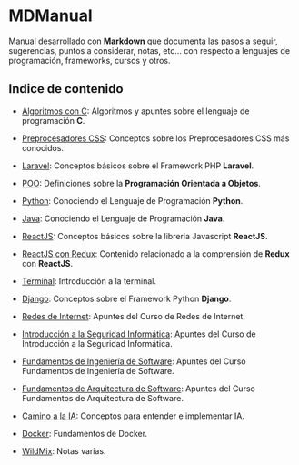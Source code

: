 # MDManual

Manual desarrollado con **Markdown** que documenta las pasos a seguir, sugerencias, puntos a considerar, notas, etc... con respecto a lenguajes de programación, frameworks, cursos y otros.

## Indice de contenido

+ [Algoritmos con C](./content/Algoritmos-con-C): Algoritmos y apuntes sobre el lenguaje de programación **C**.

+ [Preprocesadores CSS](./content/Preprocesadores-CSS): Conceptos sobre los Preprocesadores CSS más conocidos.

+ [Laravel](./content/Laravel): Conceptos básicos sobre el Framework PHP **Laravel**.

+ [POO](./content/POO): Definiciones sobre la **Programación Orientada a Objetos**.

+ [Python](./content/Python): Conociendo el Lenguaje de Programación **Python**.

+ [Java](./content/Java): Conociendo el Lenguaje de Programación **Java**.

+ [ReactJS](./content/ReactJS): Conceptos básicos sobre la libreria Javascript **ReactJS**.

+ [ReactJS con Redux](./content/ReactJS-Redux): Contenido relacionado a la comprensión de **Redux** con **ReactJS**.

+ [Terminal](./content/Terminal): Introducción a la terminal.

+ [Django](./content/Django): Conceptos sobre el Framework Python **Django**.

+ [Redes de Internet](./content/Redes-de-Internet): Apuntes del Curso de Redes de Internet.

+ [Introducción a la Seguridad Informática](./content/Seguridad-Informatica): Apuntes del Curso de Introducción a la Seguridad Informática.

+ [Fundamentos de Ingeniería de Software](./content/Fundamentos-de-Ing-de-Softwate): Apuntes del Curso Fundamentos de Ingeniería de Software.

+ [Fundamentos de Arquitectura de Software](./content/Fundamentos-de-Arq-de-Software): Apuntes del Curso Fundamentos de Arquitectura de Software.

+ [Camino a la IA](./content/Camino-IA): Conceptos para entender e implementar IA.

+ [Docker](./content/Docker): Fundamentos de Docker.

+ [WildMix](./content/WildMix): Notas varias.